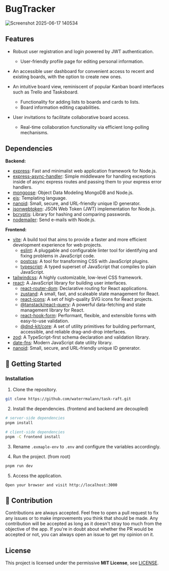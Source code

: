 # BugTracker
![Screenshot 2025-06-17 140534](https://github.com/user-attachments/assets/fe82c761-0638-48dc-84bf-c47e986150d0)
## Features

- Robust user registration and login powered by JWT authentication.
    - User-friendly profile page for editing personal information.
- An accessible user dashboard for convenient access to recent and existing boards, with the option to create new ones.

- An intuitive board view, reminiscent of popular Kanban board interfaces such as Trello and Tasksboard.
    - Functionality for adding lists to boards and cards to lists.
    - Board information editing capabilities.
- User invitations to facilitate collaborative board access.
    - Real-time collaboration functionality via efficient long-polling mechanisms.

## Dependencies

**Backend:**
- [express](https://expressjs.com/): Fast and minimalist web application framework for Node.js.
- [express-async-handler](https://www.npmjs.com/package/express-async-handler): Simple middleware for handling exceptions inside of async express routes and passing them to your express error handlers.
- [mongoose](https://mongoosejs.com/): Object Data Modeling MongoDB and Node.js.
- [ejs](https://ejs.co/): Templating language.
- [nanoid](https://www.npmjs.com/package/nanoid): Small, secure, and URL-friendly unique ID generator.
- [jsonwebtoken](https://www.npmjs.com/package/jsonwebtoken): JSON Web Token (JWT) implementation for Node.js.
- [bcryptjs](https://www.npmjs.com/package/bcryptjs): Library for hashing and comparing passwords.
- [nodemailer](https://www.npmjs.com/package/nodemailer): Send e-mails with Node.js.

**Frontend:**
- [vite](https://www.npmjs.com/package/vite): A build tool that aims to provide a faster and more efficient development experience for web projects.
    - [eslint](https://www.npmjs.com/package/eslint): A pluggable and configurable linter tool for identifying and fixing problems in JavaScript code.
    - [postcss](https://www.npmjs.com/package/postcss): A tool for transforming CSS with JavaScript plugins.
    - [typescript](https://www.typescriptlang.org/): A typed superset of JavaScript that compiles to plain JavaScript.
- [tailwindcss](https://www.npmjs.com/package/tailwindcss): A highly customizable, low-level CSS framework.
- [react](https://reactjs.org/): A JavaScript library for building user interfaces.
    - [react-router-dom](https://www.npmjs.com/package/react-router-dom): Declarative routing for React applications.
    - [zustand](https://www.npmjs.com/package/zustand): A small, fast, and scaleable state management for React.
    - [react-icons](https://www.npmjs.com/package/react-icons): A set of high-quality SVG icons for React projects.
    - [@tanstack/react-query](https://www.npmjs.com/package/@tanstack/react-query): A powerful data-fetching and state management library for React.
    - [react-hook-form](https://www.npmjs.com/package/react-hook-form): Performant, flexible, and extensible forms with easy-to-use validation.
    - [@dnd-kit/core](https://www.npmjs.com/package/@dnd-kit/core): A set of utility primitives for building performant, accessible, and reliable drag-and-drop interfaces.
- [zod](https://www.npmjs.com/package/zod): A TypeScript-first schema declaration and validation library.
- [date-fns](https://www.npmjs.com/package/date-fns): Modern JavaScript date utility library.
- [nanoid](https://www.npmjs.com/package/nanoid): Small, secure, and URL-friendly unique ID generator.

## 🚀 Getting Started

### Installation

1. Clone the repository.

```sh
git clone https://github.com/waterrmalann/task-raft.git
```

2. Install the dependencies. (frontend and backend are decoupled)

```sh
# server-side dependencies
pnpm install

# client-side dependencies
pnpm -C frontend install
```

3. Rename `.exmaple-env` to `.env` and configure the variables accordingly.

4. Run the project. (from root)

```sh
pnpm run dev
```

5. Access the application.

```
Open your browser and visit http://localhost:3000
```

## 🤝 Contribution

Contributions are always accepted. Feel free to open a pull request to fix any issues or to make improvements you think that should be made. Any contribution will be accepted as long as it doesn't stray too much from the objective of the app. If you're in doubt about whether the PR would be accepted or not, you can always open an issue to get my opinion on it.

## License

This project is licensed under the permissive **MIT License**, see [LICENSE](LICENSE).
